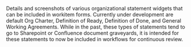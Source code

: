 Details and screenshots of various organizational statement widgets that can be included in workitem forms. Currently under development are default Org Charter, Definition of Ready, Definition of Done, and General Working Agreements. While in the past, these types of statements tend to go to Sharepoint or Confluence document graveyards, it is intended for these statements to now be included in workflows for continuous review.
